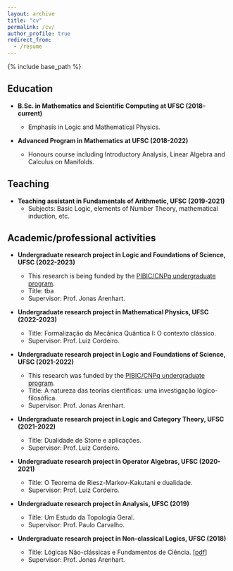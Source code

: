 ```yaml
---
layout: archive
title: "cv"
permalink: /cv/
author_profile: true
redirect_from:
  - /resume
---
```


{% include base_path %}

## Education

* **B.Sc. in Mathematics and Scientific Computing at UFSC (2018-current)**
  * Emphasis in Logic and Mathematical Physics. 

* **Advanced Program in Mathematics at UFSC (2018-2022)** 
  *  Honours course including Introductory Analysis, Linear Algebra and Calculus on Manifolds.

## Teaching

* **Teaching assistant in Fundamentals of Arithmetic, UFSC (2019-2021)**
  * Subjects: Basic Logic, elements of Number Theory, mathematical induction, etc. 

## Academic/professional activities

* **Undergraduate research project in Logic and Foundations of Science, UFSC (2022-2023)**
  * This research is being funded by the [PIBIC/CNPq undergraduate program](http://pibic.propesq.ufsc.br/).
  * Title: tba
  * Supervisor: Prof. Jonas Arenhart.

* **Undergraduate research project in Mathematical Physics, UFSC (2022-2023)**
  * Title: Formalização da Mecânica Quântica I: O contexto clássico. 
  * Supervisor: Prof. Luiz Cordeiro.

* **Undergraduate research project in Logic and Foundations of Science, UFSC (2021-2022)**
  * This research was funded by the [PIBIC/CNPq undergraduate program](http://pibic.propesq.ufsc.br/).
  * Title: A natureza das teorias científicas: uma investigação lógico-filosófica. 
  * Supervisor: Prof. Jonas Arenhart.

* **Undergraduate research project in Logic and Category Theory, UFSC (2021-2022)**
  * Title: Dualidade de Stone e aplicações. 
  * Supervisor: Prof. Luiz Cordeiro. 

* **Undergraduate research project in Operator Algebras, UFSC (2020-2021)** 
  * Title: O Teorema de Riesz-Markov-Kakutani e dualidade. 
  * Supervisor: Prof. Luiz Cordeiro. 

* **Undergraduate research project in Analysis, UFSC (2019)** 
  * Title: Um Estudo da Topologia Geral. 
  * Supervisor: Prof. Paulo Carvalho.

* **Undergraduate research project in Non-classical Logics, UFSC (2018)** 
  * Title: Lógicas Não-clássicas e Fundamentos de Ciência. [[pdf](https://www.academia.edu/41484025/Sobre_as_L%C3%B3gicas_Polivalentes_O_Caso_Proposicional)]
  * Supervisor: Prof. Jonas Arenhart.
